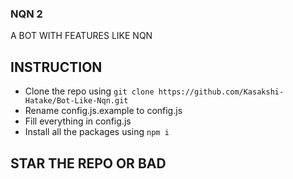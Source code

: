 ### NQN 2
A BOT WITH FEATURES LIKE NQN

## INSTRUCTION
- Clone the repo using ```git clone https://github.com/Kasakshi-Hatake/Bot-Like-Nqn.git ```
- Rename config.js.example to config.js
- Fill everything in config.js
- Install all the packages using ```
npm i ```

## STAR THE REPO OR BAD
